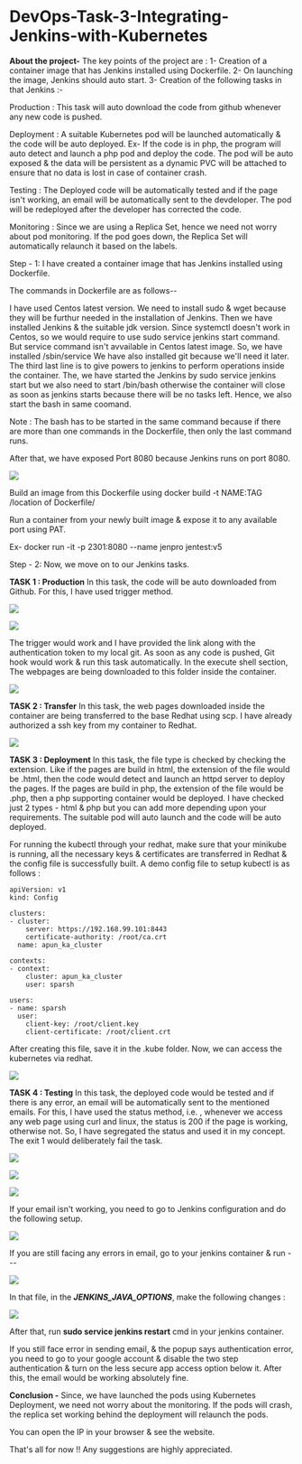 # DevOps-Task-3-Integrating-Jenkins-with-Kubernetes

**About the project-** The key points of the project are : 
1- Creation of a container image that has Jenkins installed using Dockerfile. 
2- On launching the image, Jenkins should auto start. 
3- Creation of the following tasks in that Jenkins :-

Production : This task will auto download the code from github whenever any new code is pushed.

Deployment : A suitable Kubernetes pod will be launched automatically & the code will be auto deployed. Ex- If the code is in php, the program will auto detect and launch a php pod and deploy the code. The pod will be auto exposed & the data will be persistent as a dynamic PVC will be attached to ensure that no data is lost in case of container crash.

Testing : The Deployed code will be automatically tested and if the page isn't working, an email will be automatically sent to the devdeloper. The pod will be redeployed after the developer has corrected the code.

Monitoring : Since we are using a Replica Set, hence we need not worry about pod monitoring. If the pod goes down, the Replica Set  will automatically relaunch it based on the labels.

Step - 1: I have created a container image that has Jenkins installed using Dockerfile.

The commands in Dockerfile are as follows--

I have used Centos latest version. We need to install sudo & wget because they will be furthur needed in the installation of Jenkins. Then we have installed Jenkins & the suitable jdk version. Since systemctl doesn't work in Centos, so we would require to use sudo service jenkins start command. But service command isn't avvailable in Centos latest image. So, we have installed /sbin/service We have also installed git because we'll need it later. The third last line is to give powers to jenkins to perform operations inside the container. The, we have started the Jenkins by sudo service jenkins start but we also need to start /bin/bash otherwise the container will close as soon as jenkins starts because there will be no tasks left. Hence, we also start the bash in same coomand.

Note : The bash has to be started in the same command because if there are more than one commands in the Dockerfile, then only the last command runs.

After that, we have exposed Port 8080 because Jenkins runs on port 8080.

![](/images/df.png)

Build an image from this Dockerfile using docker build -t NAME:TAG /location of Dockerfile/

Run a container from your newly built image & expose it to any available port using PAT.

Ex- docker run -it -p 2301:8080 --name jenpro jentest:v5

Step - 2: Now, we move on to our Jenkins tasks.

**TASK 1 : Production** 
In this task, the code will be auto downloaded from Github. For this, I have used trigger method.

![](/images/prod1.png)

![](/images/prod2.png)

The trigger would work and I have provided the link along with the authentication token to my local git. As soon as any code is pushed, Git hook would work & run this task automatically. In the execute shell section, The webpages are being downloaded to this folder inside the container.

![](/images/prod3.png)


**TASK 2 : Transfer**
In this task, the web pages downloaded inside the container are being transferred to the base Redhat using scp. I have already authorized a ssh key from my container to Redhat.


 ![](/images/transfer.png)
 
 
 
 
**TASK 3 : Deployment**
In this task, the file type is checked by checking the extension. Like if the pages are build in html, the extension of the file would be .html, then the code would detect and launch an httpd server to deploy the pages. If the pages are build in php, the extension of the file would be .php, then a php supporting container would be deployed. I have checked just 2 types - html & php but you can add more depending upon your requirements. The suitable pod will auto launch and the code will be auto deployed.

For running the kubectl through your redhat, make sure that your minikube is running, all the necessary keys & certificates are transferred in Redhat & the config file is successfully built. A demo config file to setup kubectl is as follows :


    apiVersion: v1
    kind: Config

    clusters:
    - cluster:
        server: https://192.168.99.101:8443
        certificate-authority: /root/ca.crt
      name: apun_ka_cluster

    contexts:
    - context:
        cluster: apun_ka_cluster
        user: sparsh

    users:
    - name: sparsh
      user:
        client-key: /root/client.key
        client-certificate: /root/client.crt
        
After creating this file, save it in the .kube folder. Now, we can access the kubernetes via redhat.


![](/images/deploy.png)


**TASK 4 : Testing**
In this task, the deployed code would be tested and if there is any error, an email will be automatically sent to the mentioned emails. For this, I have used the status method, i.e. , whenever we access any web page using curl and linux, the status is 200 if the page is working, otherwise not. So, I have segregated the status and used it in my concept. The exit 1 would deliberately fail the task.


![](/images/test1.png)

![](/images/test2.png)

![](/images/test3.png)

If your email isn't working, you need to go to Jenkins configuration and do the following setup. 

![](/images/test4.png)

If you are still facing any errors in email, go to your jenkins container & run ---

![](/images/test5.png)

In that file, in the _**JENKINS_JAVA_OPTIONS**_, make the following changes :

![](/images/test6.png)

After that, run **sudo service jenkins restart** cmd in your jenkins container.

If you still face error in sending email, & the popup says authentication error, you need to go to your google account & disable the two step authentication & turn on the less secure app access option below it. After this, the email would be working absolutely fine.


**Conclusion -** Since, we have launched the pods using Kubernetes Deployment, we need not worry about the monitoring. If the pods will crash, the replica set working behind the deployment will relaunch the pods.

You can open the IP in your browser & see the website.

That's all for now !!
Any suggestions are highly appreciated.


